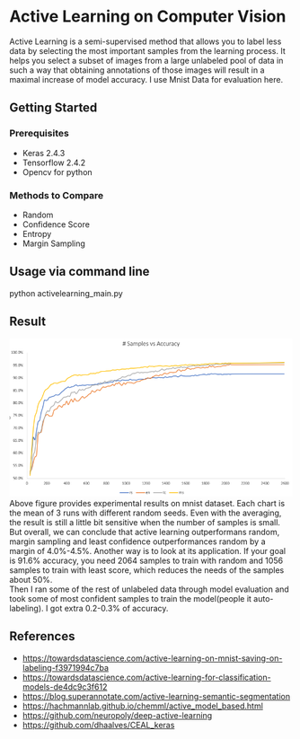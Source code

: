 # Active Learning on Computer Vision 
Active Learning is a semi-supervised method that allows you to label less data by selecting the most important samples from the learning process. It helps you select a subset of images from a large unlabeled pool of data in such a way that obtaining annotations of those images will result in a maximal increase of model accuracy. I use Mnist Data for evaluation here. 

## Getting Started

### Prerequisites
* Keras 2.4.3
* Tensorflow 2.4.2
* Opencv for python

### Methods to Compare
* Random  
* Confidence Score 
* Entropy
* Margin Sampling

## Usage via command line

python activelearning_main.py


## Result
![](activelearning.PNG)
Above figure provides experimental results on mnist dataset. Each chart is the mean of 3 runs with different random seeds. Even with the averaging, the result is still a  little bit sensitive when the number of samples is small. But overall, we can conclude that active learning outperformans random, margin sampling and least confidence outperformances random by a margin of 4.0%-4.5%. Another way is to look at its application. If your goal is 91.6% accuracy, you need 2064 samples to train with random and 1056 samples to train with least score, which reduces the needs of the samples about 50%.  
Then I ran some of the rest of unlabeled data through model evaluation and took some of most confident samples to train the model(people it auto-labeling). I got extra 0.2-0.3% of accuracy. 




## References
* https://towardsdatascience.com/active-learning-on-mnist-saving-on-labeling-f3971994c7ba
* https://towardsdatascience.com/active-learning-for-classification-models-de4dc9c3f612
* https://blog.superannotate.com/active-learning-semantic-segmentation
* https://hachmannlab.github.io/chemml/active_model_based.html
* https://github.com/neuropoly/deep-active-learning
* https://github.com/dhaalves/CEAL_keras

